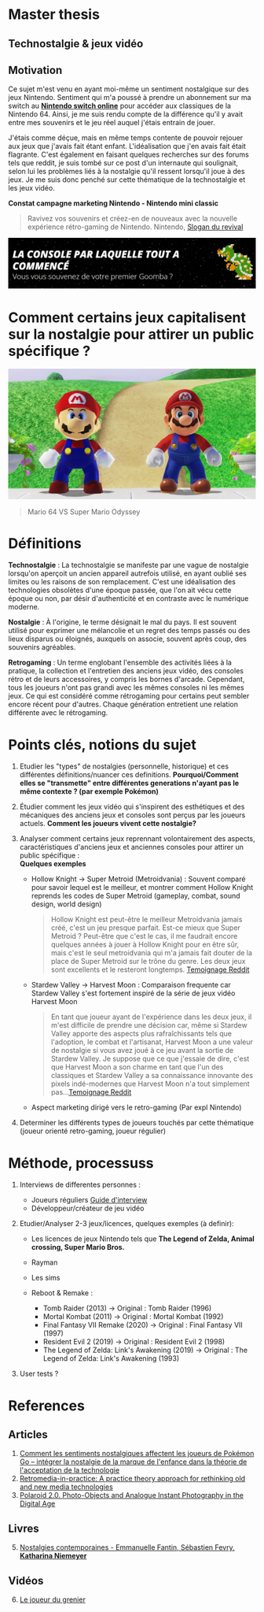 # Master thesis

## Technostalgie & jeux vidéo

## Motivation

Ce sujet m'est venu en ayant moi-même un sentiment nostalgique sur des jeux Nintendo. Sentiment qui m'a poussé à prendre un abonnement sur ma switch au [**Nintendo switch online**](https://www.nintendo.com/fr-fr/Nintendo-Switch-Online/Nintendo-Switch-Online-Pack-additionnel/Nintendo-Switch-Online-Pack-additionnel-2060571.html) pour accéder aux classiques de la Nintendo 64. Ainsi, je me suis rendu compte de la différence qu'il y avait entre mes souvenirs et le jeu réel auquel j'étais entrain de jouer.

J'étais comme déçue, mais en même temps contente de pouvoir rejouer aux jeux que j'avais fait étant enfant. L'idéalisation que j'en avais fait était flagrante. C'est également en faisant quelques recherches sur des forums tels que reddit, je suis tombé sur ce post d'un internaute qui soulignait, selon lui les problèmes liés à la nostalgie qu'il ressent lorsqu'il joue à des jeux. Je me suis donc penché sur cette thématique de la technostalgie et les jeux vidéo.

**Constat campagne marketing Nintendo - Nintendo mini classic**

> Ravivez vos souvenirs et créez-en de nouveaux avec la nouvelle expérience rétro-gaming de Nintendo. Nintendo, [Slogan du revival](https://www.nintendo.com/fr-fr/Divers/Nintendo-Classic-Mini-Nintendo-Entertainment-System/Nintendo-Classic-Mini-Nintendo-Entertainment-System-1124287.html)

![Screen marketing revival nintendo](images/premier-gomba.png)

# Comment certains jeux capitalisent sur la nostalgie pour attirer un public spécifique ?

![Mario 64 VS Super Mario Odyssey](images/mario64-odyssey.png)

> Mario 64 VS Super Mario Odyssey

# Définitions

**Technostalgie** : La technostalgie se manifeste par une vague de nostalgie lorsqu'on aperçoit un ancien appareil autrefois utilisé, en ayant oublié ses limites ou les raisons de son remplacement. C'est une idéalisation des technologies obsolètes d'une époque passée, que l'on ait vécu cette époque ou non, par désir d'authenticité et en contraste avec le numérique moderne.

**Nostalgie** : À l'origine, le terme désignait le mal du pays. Il est souvent utilisé pour exprimer une mélancolie et un regret des temps passés ou des lieux disparus ou éloignés, auxquels on associe, souvent après coup, des souvenirs agréables.

**Retrogaming** : Un terme englobant l'ensemble des activités liées à la pratique, la collection et l'entretien des anciens jeux vidéo, des consoles rétro et de leurs accessoires, y compris les bornes d'arcade. Cependant, tous les joueurs n'ont pas grandi avec les mêmes consoles ni les mêmes jeux. Ce qui est considéré comme rétrogaming pour certains peut sembler encore récent pour d'autres. Chaque génération entretient une relation différente avec le rétrogaming.

# Points clés, notions du sujet

1. Etudier les "types" de nostalgies (personnelle, historique) et ces différentes définitions/nuancer ces definitions. **Pourquoi/Comment elles se "transmette" entre différentes generations n'ayant pas le même contexte ? (par exemple Pokémon)**

2. Étudier comment les jeux vidéo qui s'inspirent des esthétiques et des mécaniques des anciens jeux et consoles sont perçus par les joueurs actuels. **Comment les joueurs vivent cette nostalgie?**

3. Analyser comment certains jeux reprennant volontairement des aspects, caractéristiques d'anciens jeux et anciennes consoles pour attirer un public spécifique :</br>
   **Quelques exemples**

   - Hollow Knight -> Super Metroid (Metroidvania) : Souvent comparé pour savoir lequel est le meilleur, et montrer comment Hollow Knight reprends les codes de Super Metroid (gameplay, combat, sound design, world design)

     > Hollow Knight est peut-être le meilleur Metroidvania jamais créé, c'est un jeu presque parfait. Est-ce mieux que Super Metroid ? Peut-être que c'est le cas, il me faudrait encore quelques années à jouer à Hollow Knight pour en être sûr, mais c'est le seul metroidvania qui m'a jamais fait douter de la place de Super Metroid sur le trône du genre. Les deux jeux sont excellents et le resteront longtemps. [Temoignage Reddit](https://www.reddit.com/r/HollowKnight/comments/7em6ds/how_does_this_game_compare_to_super_metroid/)

   - Stardew Valley -> Harvest Moon : Comparaison frequente car Stardew Valley s'est fortement inspiré de la série de jeux vidéo Harvest Moon

     > En tant que joueur ayant de l'expérience dans les deux jeux, il m'est difficile de prendre une décision car, même si Stardew Valley apporte des aspects plus rafraîchissants tels que l'adoption, le combat et l'artisanat, Harvest Moon a une valeur de nostalgie si vous avez joué à ce jeu avant la sortie de Stardew Valley. Je suppose que ce que j'essaie de dire, c'est que Harvest Moon a son charme en tant que l'un des classiques et Stardew Valley a sa connaissance innovante des pixels indé-modernes que Harvest Moon n'a tout simplement pas...[Temoignage Reddit](https://www.reddit.com/r/StardewValley/comments/6955h9/stardew_valley_vs_harvest_moon/#:~:text=As%20a%20gamer%20who%20has,before%20Stardew%20Valley%20came%20out.)

   - Aspect marketing dirigé vers le retro-gaming (Par expl Nintendo)

4. Determiner les différents types de joueurs touchés par cette thématique (joueur orienté retro-gaming, joueur régulier)

# Méthode, processuss

1. Interviews de differentes personnes :

   - Joueurs réguliers [Guide d'interview](../../method/Interview-Guide.md)
   - Développeur/créateur de jeu vidéo

2. Etudier/Analyser 2-3 jeux/licences, quelques exemples (à definir):

   - Les licences de jeux Nintendo tels que **The Legend of Zelda, Animal crossing, Super Mario Bros.**
   - Rayman
   - Les sims
   - Reboot & Remake :

     - Tomb Raider (2013) -> Original : Tomb Raider (1996)
     - Mortal Kombat (2011) -> Original : Mortal Kombat (1992)
     - Final Fantasy VII Remake (2020) -> Original : Final Fantasy VII (1997)
     - Resident Evil 2 (2019) -> Original : Resident Evil 2 (1998)
     - The Legend of Zelda: Link's Awakening (2019) -> Original : The Legend of Zelda: Link's Awakening (1993)

3. User tests ?

# References

## Articles

1. [Comment les sentiments nostalgiques affectent les joueurs de Pokémon Go – intégrer la nostalgie de la marque de l'enfance dans la théorie de l'acceptation de la technologie](https://www.tandfonline.com/doi/full/10.1080/0144929X.2019.1662486?scroll=top&needAccess=true)
2. [Retromedia-in-practice: A practice theory approach for rethinking old and new media technologies](https://journals.sagepub.com/doi/abs/10.1177/1354856519842805)
3. [Polaroid 2.0. Photo-Objects and Analogue Instant Photography in the Digital Age](https://www.researchgate.net/publication/305266106_Polaroid_20_Photo-Objects_and_Analogue_Instant_Photography_in_the_Digital_Age)

## Livres

5. [Nostalgies contemporaines - Emmanuelle Fantin, Sébastien Fevry, **Katharina Niemeyer**](https://www.septentrion.com/FR/livre/?GCOI=27574100484050)

## Vidéos

6. [Le joueur du grenier](https://www.youtube.com/@joueurdugrenier)
